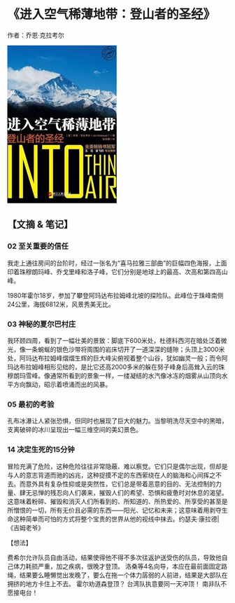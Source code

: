 # 《进入空气稀薄地带：登山者的圣经》

作者：乔恩·克拉考尔

![](./src/20250627184057.jpg)

## 【文摘 & 笔记】
### 02 至关重要的信任

我走上通往房间的台阶时，经过一张名为“喜马拉雅三部曲”的巨幅四色海报，上面印着珠穆朗玛峰、乔戈里峰和洛子峰，它们分别是地球上的最高、次高和第四高山峰。

1980年霍尔18岁，参加了攀登阿玛达布拉姆峰北坡的探险队。此峰位于珠峰南侧24公里，海拔6812米，风景秀美无比。

### 03 神秘的夏尔巴村庄

我环顾四周，看到了一幅壮美的景致：脚底下600米处，杜德科西河在暗处泛着微光，像一条蜿蜒的银色沙带将周围的岩床切开了一道深深的缝隙；头顶上3000米处，阿玛达布拉姆峰熠熠生辉的巨大峰尖俯视着整个山谷，犹如幽灵一般；而令阿玛达布拉姆峰相形见绌的，是比它还高2000多米的躲在努子峰身后高耸入云的珠穆朗玛雪峰。像通常所看到的景象一样，一缕凝结的水汽像冰冻的烟雾从山顶向水平方向飘动，昭示着喷涌而出的风暴。

  

### 05 最初的考验

孔布冰瀑让人紧张恐惧，但同时也展现了巨大的魅力。当黎明洗尽天空中的黑暗，支离破碎的冰川呈现出一幅三维空间的美幻景色。

  
### 14 决定生死的15分钟

冒险充满了危险，这种危险往往非常隐蔽、难以察觉。它们只是偶尔出现，但却是与人的意志背道而驰的凶兆，这种捉摸不定的东西萦绕在人的脑海和心间挥之不去。而意外具有复杂性抑或是突然性，它们总是带着恶意的目的、无法控制的力量、肆无忌惮的残忍向人们袭来，摧毁人们的希望、恐惧和疲惫时对休息的渴望。这意味着粉碎、摧毁和消灭人们所看到的、所知道的、所热爱的、所享受的甚至是所憎恨的一切，所有无价且必需的东西——阳光、记忆和未来；这意味着用剥夺生命这种简单而可怕的方式将整个宝贵的世界从他的视线中抹去。约瑟夫·康拉德|《吉姆老爷》


【想法】

费希尔允许队员自由活动，结果使得他不得不多次往返护送受伤的队员，导致他自己体力耗损严重，加之疾病，很晚才登顶。 洛桑等4名向导，本应在最前面固定路绳，结果要么睡懒觉出发晚了，要么在拖一个体力孱弱的人前进，结果是大部队在拥挤的地方卡住上不去。 霍尔劝道森登顶？ 台湾队执意要同一天冲顶！ 南非队不愿接电台！